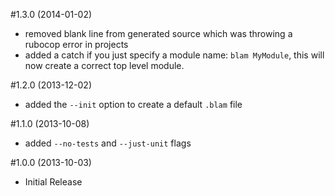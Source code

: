 #1.3.0 (2014-01-02)
- removed blank line from generated source which was throwing a rubocop error in projects
- added a catch if you just specify a module name: `blam MyModule`, this will now create a correct top level module.

#1.2.0 (2013-12-02)
- added the `--init` option to create a default `.blam` file

#1.1.0 (2013-10-08)
- added `--no-tests` and `--just-unit` flags

#1.0.0 (2013-10-03)
- Initial Release
